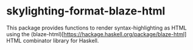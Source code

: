 # skylighting-format-blaze-html

This package provides functions to render syntax-highlighting
as HTML using the (blaze-html)[https://hackage.haskell.org/package/blaze-html] HTML combinator library for Haskell.

